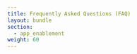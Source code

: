 ```yaml
---
title: Frequently Asked Questions (FAQ)
layout: bundle
section: 
  - app_enablement
weight: 60
---
```

